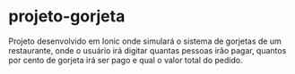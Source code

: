 # projeto-gorjeta
Projeto desenvolvido em Ionic onde simulará o sistema de gorjetas de um restaurante, onde o usuário irá digitar quantas pessoas irão pagar, quantos por cento de gorjeta irá ser pago e qual o valor total do pedido.
